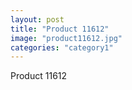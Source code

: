 ```yaml
---
layout: post
title: "Product 11612"
image: "product11612.jpg"
categories: "category1"
---
```

Product 11612
